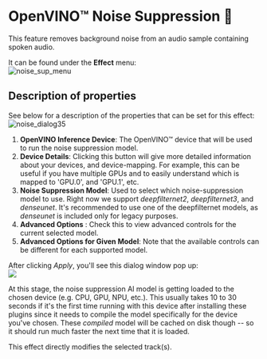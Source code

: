# OpenVINO™ Noise Suppression :broom:

This feature removes background noise from an audio sample containing spoken audio.  

It can be found under the **Effect** menu:  
![noise_sup_menu](https://github.com/intel/openvino-plugins-ai-audacity/assets/107415876/3b29157b-f8fa-41a0-9273-75570aba6a00)

## Description of properties 
See below for a description of the properties that can be set for this effect:  
![noise_dialog35](https://github.com/intel/openvino-plugins-ai-audacity/assets/107415876/8cfce511-786e-4495-b0b0-6b003ba6550c)
1. **OpenVINO Inference Device**:  The OpenVINO™ device that will be used to run the noise suppression model.
2. **Device Details**: Clicking this button will give more detailed information about your devices, and device-mapping. For example, this can be useful if you have multiple GPUs and to easily understand which is mapped to 'GPU.0', and 'GPU.1', etc.
3. **Noise Suppression Model**: Used to select which noise-suppression model to use. Right now we support *deepfilternet2*, *deepfilternet3*, and *denseunet*. It's recommended to use one of the deepfilternet models, as *denseunet* is included only for legacy purposes.
4. **Advanced Options** : Check this to view advanced controls for the current selected model. 
5. **Advanced Options for Given Model**: Note that the available controls can be different for each supported model. 

After clicking *Apply*, you'll see this dialog window pop up:  
![](loading.png)

At this stage, the noise suppression AI model is getting loaded to the chosen device (e.g. CPU, GPU, NPU, etc.). This usually takes 10 to 30 seconds if it's the first time running with this device after installing these plugins since it needs to compile the model specifically for the device you've chosen. These *compiled* model will be cached on disk though -- so it should run much faster the next time that it is loaded.

This effect directly modifies the selected track(s).
